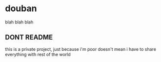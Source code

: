 # douban
blah blah blah

## DONT README
this is a private project, just because i'm poor doesn't mean i have to share everything with rest of the world
